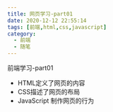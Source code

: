 ```yaml
---
title: 网页学习-part01
date: 2020-12-12 22:55:14
tags: [前端,html,css,javascript]
category: 
  - 前端
  - 随笔
---
```

前端学习-part01
- HTML定义了网页的内容
- CSS描述了网页的布局
- JavaScript 制作网页的行为